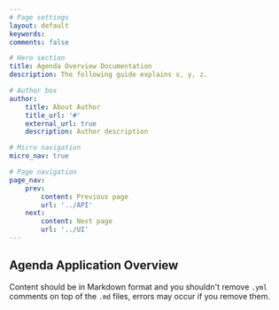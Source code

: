 ```yaml
---
# Page settings
layout: default
keywords:
comments: false

# Hero section
title: Agenda Overview Documentation
description: The following guide explains x, y, z.

# Author box
author:
    title: About Author
    title_url: '#'
    external_url: true
    description: Author description

# Micro navigation
micro_nav: true

# Page navigation
page_nav:
    prev:
        content: Previous page
        url: '../API'
    next:
        content: Next page
        url: '../UI'
---
```


## Agenda Application Overview

Content should be in Markdown format and you shouldn't remove `.yml` comments on top of the `.md` files, errors may occur if you remove them.
